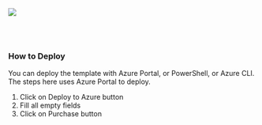 <a href="https://portal.azure.com/#create/Microsoft.Template/uri/https%3A%2F%2Fraw.githubusercontent.com%2Fhebertsonm%2Fazure-mysql-sas-deploy%2Fmaster%2Fazure-mysql-deploy.json" target="_blank">
    <img src="http://azuredeploy.net/deploybutton.png"/>
</a>

<br> <br>

### How to Deploy
You can deploy the template with Azure Portal, or PowerShell, or Azure CLI.  The steps here uses Azure Portal to deploy.
1. Click on Deploy to Azure button
2. Fill all empty fields
3. Click on Purchase button
